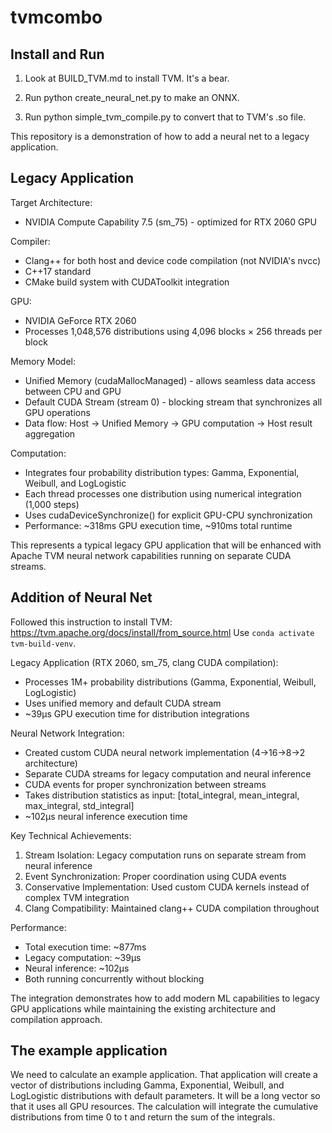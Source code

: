 # tvmcombo

## Install and Run

 1. Look at BUILD_TVM.md to install TVM. It's a bear.

 1. Run python create_neural_net.py to make an ONNX.

 1. Run python simple_tvm_compile.py  to convert that to TVM's .so file.


This repository is a demonstration of how to add a neural net to a legacy application.

## Legacy Application

  Target Architecture:
  - NVIDIA Compute Capability 7.5 (sm_75) - optimized for RTX 2060 GPU

  Compiler:
  - Clang++ for both host and device code compilation (not NVIDIA's nvcc)
  - C++17 standard
  - CMake build system with CUDAToolkit integration

  GPU:
  - NVIDIA GeForce RTX 2060
  - Processes 1,048,576 distributions using 4,096 blocks × 256 threads per block

  Memory Model:
  - Unified Memory (cudaMallocManaged) - allows seamless data access between CPU and GPU
  - Default CUDA Stream (stream 0) - blocking stream that synchronizes all GPU operations
  - Data flow: Host → Unified Memory → GPU computation → Host result aggregation

  Computation:
  - Integrates four probability distribution types: Gamma, Exponential, Weibull, and LogLogistic
  - Each thread processes one distribution using numerical integration (1,000 steps)
  - Uses cudaDeviceSynchronize() for explicit GPU-CPU synchronization
  - Performance: ~318ms GPU execution time, ~910ms total runtime

  This represents a typical legacy GPU application that will be enhanced with Apache TVM neural network capabilities running on separate CUDA streams.

## Addition of Neural Net

Followed this instruction to install TVM: https://tvm.apache.org/docs/install/from_source.html
Use `conda activate tvm-build-venv`.

  Legacy Application (RTX 2060, sm_75, clang CUDA compilation):
  - Processes 1M+ probability distributions (Gamma, Exponential, Weibull, LogLogistic)
  - Uses unified memory and default CUDA stream
  - ~39μs GPU execution time for distribution integrations

  Neural Network Integration:
  - Created custom CUDA neural network implementation (4→16→8→2 architecture)
  - Separate CUDA streams for legacy computation and neural inference
  - CUDA events for proper synchronization between streams
  - Takes distribution statistics as input: [total_integral, mean_integral, max_integral, std_integral]
  - ~102μs neural inference execution time

  Key Technical Achievements:
  1. Stream Isolation: Legacy computation runs on separate stream from neural inference
  2. Event Synchronization: Proper coordination using CUDA events
  3. Conservative Implementation: Used custom CUDA kernels instead of complex TVM integration
  4. Clang Compatibility: Maintained clang++ CUDA compilation throughout

  Performance:
  - Total execution time: ~877ms
  - Legacy computation: ~39μs
  - Neural inference: ~102μs
  - Both running concurrently without blocking

  The integration demonstrates how to add modern ML capabilities to legacy GPU applications while maintaining the existing architecture and compilation
   approach.
   
## The example application

We need to calculate an example application. That application will create a vector
of distributions including Gamma, Exponential, Weibull, and LogLogistic distributions
with default parameters. It will be a long vector so that it uses all GPU resources.
The calculation will integrate the cumulative distributions from time 0 to t and return the
sum of the integrals.

